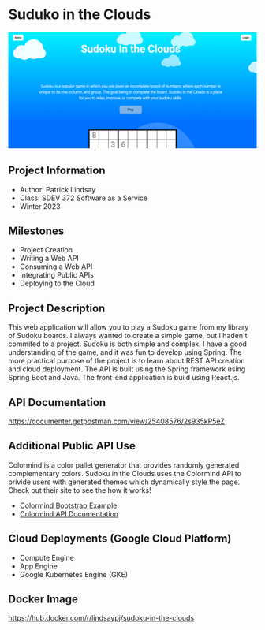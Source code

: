 # Suduko in the Clouds

![sudoku in the clouds home page](https://github.com/lindsaypj/Sudoku-in-the-Clouds/blob/main/sudoku-home.png)

## Project Information

 - Author: Patrick Lindsay
 - Class: SDEV 372 Software as a Service
 - Winter 2023

## Milestones

 - Project Creation
 - Writing a Web API
 - Consuming a Web API
 - Integrating Public APIs
 - Deploying to the Cloud
 
## Project Description

This web application will allow you to play a Sudoku game from my library of
Sudoku boards. I always wanted to create a simple game, but I haden't 
commited to a project. Sudoku is both simple and complex. I have a good 
understanding of the game, and it was fun to develop using Spring.
The more practical purpose of the project is to learn about REST API creation 
and cloud deployment. The API is built using the Spring framework using 
Spring Boot and Java. The front-end application is build using React.js.

## API Documentation
<a href="https://documenter.getpostman.com/view/25408576/2s935kP5eZ" target="_blank" rel="noopener">https://documenter.getpostman.com/view/25408576/2s935kP5eZ</a>

## Additional Public API Use
Colormind is a color pallet generator that provides randomly generated complementary
colors. Sudoku in the Clouds uses the Colormind API to privide users with generated themes
which dynamically style the page. Check out their site to see the how it works!

 - <a href="http://colormind.io/bootstrap/" target="_blank" rel="noopener">Colormind Bootstrap Example</a>
 - <a href="http://colormind.io/api-access/" target="_blank" rel="noopener">Colormind API Documentation</a>
 
## Cloud Deployments (Google Cloud Platform)

 - Compute Engine
 - App Engine
 - Google Kubernetes Engine (GKE)
 
## Docker Image
https://hub.docker.com/r/lindsaypj/sudoku-in-the-clouds
